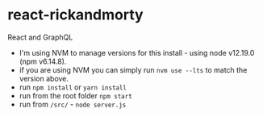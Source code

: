 # react-rickandmorty
React and GraphQL

- I'm using NVM to manage versions for this install - using node v12.19.0 (npm v6.14.8).
- if you are using NVM you can simply run `nvm use --lts` to match the version above.
- run `npm install` or `yarn install`
- run from the root folder `npm start`
- run from `/src/` - `node server.js`
